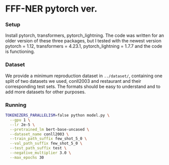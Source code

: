 # FFF-NER pytorch ver.

### Setup
Install pytorch, transformers, pytorch_lightning. 
The code was written for an older version of these three packages, but I tested with the newest version 
pytorch = 1.12, transformers = 4.23.1, pytorch_lightning = 1.7.7 and the code is functioning.

### Dataset
We provide a minimum reproduction dataset in `../dataset/`, containing one split of two datasets we used, conll2003 and restaurant and their corresponding test sets.
The formats should be easy to understand and to add more datasets for other purposes.

### Running
```bash
TOKENIZERS_PARALLELISM=false python model.py \
  --gpu 1 \
  --lr 2e-5 \
  --pretrained_lm bert-base-uncased \
  --dataset_name conll2003 \
  --train_path_suffix few_shot_5_0 \
  --val_path_suffix few_shot_5_0 \
  --test_path_suffix test \
  --negative_multiplier 3.0 \
  --max_epochs 30
```

